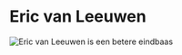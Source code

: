# Eric van Leeuwen

![Eric van Leeuwen is een betere eindbaas](https://blacklapel.com/thecompass/wp-content/uploads/2015/10/Persian-Blue-Herringbone-Suit-and-Tie-Combinations.jpg)
